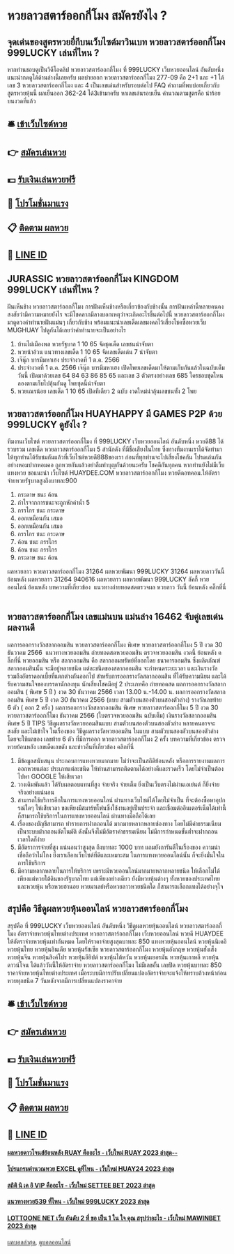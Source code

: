# หวยลาวสตาร์ออกกี่โมง สมัครยังไง ?
## จุดเด่นของสูตรหวยยี่กีบนเว็บไซต์มาวินเบท หวยลาวสตาร์ออกกี่โมง 999LUCKY เล่นที่ไหน ?
หากท่านชอบดูเป็นวิดีโอคลิป หวยลาวสตาร์ออกกี่โมง ที่ 999LUCKY เว็บหวยออนไลน์ อันดับหนึ่ง แนะนำกดดูได้ด้านล่างนี้เลยครับ
ผลบ่ายออก หวยลาวสตาร์ออกกี่โมง 277-09
คือ 2+1 และ +1 ได้ เลข 3 หวยลาวสตาร์ออกกี่โมง และ 4 เป็นเลขเด่นสำหรับรอบต่อไป
FAQ คำถามที่พบบ่อยเกี่ยวกับสูตรหวยหุ้นนี้
ผลเย็นออก 362-24 ได้3เข้ามาครับ
หาเลขเล่นรอบเย็น คำนวณตามสูตรคือ นำร้อยบนงวดที่แล้ว

## 🛎 [เข้าเว็บไซต์หวย](https://bit.ly/3BG5bNw)
## 👉 [สมัครเล่นหวย](https://bit.ly/3BG5bNw)
## 💵 [รับเงินเล่นหวยฟรี](https://bit.ly/3C3mvgS)
## 👑 [โปรโมชั่นมาแรง](https://bit.ly/3C3mvgS)
## 📋 [ติดตาม ผลหวย](https://bit.ly/3C3mvgS)
## 📱 [LINE ID](https://bit.ly/3C3mvgS)

## JURASSIC หวยลาวสตาร์ออกกี่โมง KINGDOM 999LUCKY เล่นที่ไหน ?
ฝันเห็นช้าง หวยลาวสตาร์ออกกี่โมง การฝันเห็นช้างหรือเกี่ยวข้องกับช้างนั้น การฝันเหล่านี้หลายคนคงสงสัยว่ามีความหมายยังไร จะมีโชคลาภมีลางบอกเหตุว่าจะเกิดอะไรขึ้นต่อไปนี้ หวยลาวสตาร์ออกกี่โมง มาดูดวงคำทำนายฝันแม่นๆ เกี่ยวกับช้าง พร้อมแนะนำเลขเด็ดเลขมงคลไว้เสี่ยงโชคซื้อหวยเว็บ MUGHUAY ไปดูกันได้เลยว่าคำทำนายจะเป็นอย่างไร
1. บ้านไผ่เมืองพล หวยรัฐบาล 1 10 65 จัดชุดเด็ด เลขชนน่าจับตา
2. หวยน้าอ้วน แนวทางเลขเด็ด 1 10 65 จัดเลขเด็ดเด่น 7 น่าจับตา
3. เจ๊นุ๊ก บารมีมหาเฮง ประจำงวดที่ 1 ต.ค. 2566
4. ประจำงวดที่ 1 ต.ค. 2566 เจ๊นุ๊ก บารมีมหาเฮง เปิดโพยเลขเด็ดมาให้ตามเก็บกันแล้วในฉบับเต็มวันนี้ เปิดมาด้วยเลข 64 84 63 86 85 65 และเลข 3 ตัวตรงอย่างเลข 685 ใครชอบชุดไหนลองตามเก็บไปลุ้นกันดู โพยชุดนี้น่าจับตา
5. หวยเณรน้อย เลขเด็ด 1 10 65 เปิดทีเดียว 2 ฉบับ งวดใหม่น่าลุ้นเลขชนทั้ง 2 โพย

## หวยลาวสตาร์ออกกี่โมง HUAYHAPPY มี GAMES P2P ด้วย 999LUCKY ดูยังไง ?
ทีมงานเว็บไซต์ หวยลาวสตาร์ออกกี่โมง ที่ 999LUCKY เว็บหวยออนไลน์ อันดับหนึ่ง หวยดี88 ได้รวบรวม เลขเด็ด หวยลาวสตาร์ออกกี่โมง 5 สำนักดัง ที่มีชื่อเสียงในไทย ซึ่งทางทีมงานเราได้จัดทำมาให้ทุกท่านได้รับชมกันแล้วที่เว็บไซต์หวยดี888ของเรา ก่อนที่ทุกท่านจะไปเสี่ยงโชคกัน โปรดเล่นกันอย่างหอมปากหอมคอ ถูกหวยกันแล้วอย่าลืมทำบุญกันด้วยนะครับ โชคดีกันทุกคน หากท่านยังไม่มีเว็บแทงหวย ขอแนะนำ เว็บไซต์ HUAYDEE.COM หวยลาวสตาร์ออกกี่โมง หวยดีดอทคอม.ให้อัตราจ่ายหวยรัฐบาลสูงถึงบาทละ900
1. กระดาษ ชนะ ค้อน
2. กำไรจากการชนะจะถูกหักค่าน้ำ 5
3. กรรไกร ชนะ กระดาษ
4. ออกเหมือนกัน เสมอ
5. ออกเหมือนกัน เสมอ
6. กรรไกร ชนะ กระดาษ
7. ค้อน ชนะ กรรไกร
8. ค้อน ชนะ กรรไกร
9. กระดาษ ชนะ ค้อน

ผลหวยลาว หวยลาวสตาร์ออกกี่โมง 31264 ผลหวยพัฒนา 999LUCKY 31264 ผลหวยลาววันนี้ ย้อนหลัง
ผลหวยลาว 31264 940616
 ผลหวยลาว ผลหวยพัฒนา 999LUCKY ลัคกี้ หวยออนไลน์ ย้อนหลัง 
บทความที่เกี่ยวข้อง
 แนวทางถ่ายทอดสดตรวจผล หวยลาว วันนี้ ย้อนหลัง คลิ๊กที่นี่  

## หวยลาวสตาร์ออกกี่โมง เลขแม่นบน แม่นล่าง 16462 จับคู่เลขเด่น ผลงานดี
ผลการออกรางวัลสลากออมสิน หวยลาวสตาร์ออกกี่โมง พิเศษ หวยลาวสตาร์ออกกี่โมง 5 ปี งวด 30 ธันวาคม 2566
 แนวทางหวยออมสิน ถ่ายทอดสดหวยออมสิน ตรวจหวยออมสิน งวดนี้ ย้อนหลัง คลิ๊กที่นี่ 
หวยออมสิน หรือ สลากออมสิน คือ สลากออมทรัพย์ที่ออกโดย ธนาคารออมสิน ซึ่งผลิตภัณฑ์สลากออมสินนั้น จะมีอยู่หลายชนิด แต่ละชนิดของสลากออมสิน จะกำหนดระยะเวลา และเงินรางวัล รวมถึงอัตราดอกเบี้ยที่แตกต่างกันออกไป
สำหรับการออกรางวัลสลากออมสิน ที่ได้รับความนิยม และได้รับความสนใจของบรรดานักลงทุน นักเสี่ยงโชคมีอยู่ 2 ประเภทคือ
ถ่ายทอดสด ผลการออกรางวัลสลากออมสิน ( พิเศษ 5 ปี ) งวด 30 ธันวาคม 2566 เวลา 13.00 น.-14.00 น.
ผลการออกรางวัลสลากออมสิน พิเศษ 5 ปี งวด 30 ธันวาคม 2566 (แบบ สามตัวบนสองตัวบนสองตัวล่าง)
รางวัลเลขท้าย 6 ตัว ( ออก 2 ครั้ง )
ผลการออกรางวัลสลากออมสิน พิเศษ หวยลาวสตาร์ออกกี่โมง 5 ปี งวด 30 หวยลาวสตาร์ออกกี่โมง ธันวาคม 2566 (ใบตรวจหวยออมสิน ฉบับเต็ม)
เงินรางวัลสลากออมสินพิเศษ 5 ปี
TIPS วิธีดูผลรางวัลหวยออมสินแบบ สามตัวบนสองตัวบนสองตัวล่าง
หลายคนอาจจะสงสัย และไม่เข้าใจ ในเรื่องของ วิธีดูผลรางวัลหวยออมสิน ในแบบ สามตัวบนสองตัวบนสองตัวล่าง โดยจะใช้ผลของ เลขท้าย 6 ตัว ที่มีการออก หวยลาวสตาร์ออกกี่โมง 2 ครั้ง
บทความที่เกี่ยวข้อง
ตรวจหวยย้อนหลัง เลขเด็ดเลขดัง และข่าวอื่นที่เกี่ยวข้อง คลิกที่นี่
1. มีข้อมูลสนับสนุน ประกอบการแทงหวยมากมาย ไม่ว่าจะเป็นสถิติย้อนหลัง หรือการรายงานผลการออกหวยแต่ละ ประเภทแต่ละชนิด ให้ท่านสามารถติดตามได้อย่างดีและรวดเร็ว โดยไม่จำเป็นต้องไปหา GOOGLE ให้เสียเวลา
2. วางเดิมพันแล้ว ได้รับผลตอบแทนที่สูง จ่ายจริง จ่ายเต็ม ยิ่งเป็นเว็บตรงไม่ผ่านเอเย่นต์ ก็ยิ่งจ่ายจริงอย่างแน่นอน
3. สามารถใช้บริการอีกในการแทงหวยออนไลน์ ผ่านทางเว็บไซต์ได้โดยไม่จำเป็น ที่จะต้องซื้อหาอุปกรณ์ใดๆ ให้เสียเวลา ขอเพียงมีสมาร์ทโฟนซึ่งใช้งานอยู่เป็นประจำ และเชื่อมต่ออินเตอร์เน็ตได้เท่านี้ ก็สามารถใช้บริการในการแทงหวยออนไลน์ ผ่านทางมือถือได้เลย
4. เรื่องของบัญชีสามารถ ทำรายการฝากถอนได้ มากมายหลากหลายช่องทาง โดยไม่มีค่าธรรมเนียมเป็นระบบฝากถอนอัตโนมัติ ดังนั้นจึงไม่มีอัตราค่าธรรมเนียม ไม่มีการกำหนดขั้นต่ำจะฝากถอนเวลาใดก็ง่าย
5. มีอัตราการจ่ายที่สูง แน่นอนว่าสูงสุด ถึงบาทละ 1000 บาท แถมยังการันตีในเรื่องของ ความน่าเชื่อถือว่าไม่โกง ยิ่งเราเลือกเว็บไซต์ที่ดีและเหมาะสม ในการแทงหวยออนไลน์นั้น ก็จะยิ่งมั่นใจในการใช้บริการ
6. มีความหลากหลายในการให้บริการ เพราะมีหวยออนไลน์มากมายหลากหลายชนิด ให้เลือกไม่ได้เพียงแต่หวยใต้ดินของรัฐบาลไทย แต่เพียงอย่างเดียว ยังมีหวยหุ้นต่างๆ ทั้งหวยของประเทศไทยและหวยหุ้น หรือหวยฮานอย หวยมาเลย์หรือหวยลาวหวยชนิดใด ก็สามารถเลือกแทงได้อย่างจุใจ

## สรุปคือ วิธีดูผลหวยหุ้นออนไลน์ หวยลาวสตาร์ออกกี่โมง
สรุปคือ ที่ 999LUCKY เว็บหวยออนไลน์ อันดับหนึ่ง วิธีดูผลหวยหุ้นออนไลน์ หวยลาวสตาร์ออกกี่โมง อัตราจ่ายหวยหุ้นไทยต่างประเทศ หวยลาวสตาร์ออกกี่โมง เว็บหวยออนไลน์ หวยดี HUAYDEE ให้อัตราจ่ายหวยหุ้นเท่ากันหมด โดยให้ราคาจ่ายสูงสุดบาทละ 850
แทงหวยหุ้นออนไลน์ หวยหุ้นนิเคอิ หวยหุ้นไทย หวยหุ้นอินเดีย หวยหุ้นรัสเซีย หวยลาวสตาร์ออกกี่โมง หวยหุ้นอังกฤษ หวยหุ้นฮั่งเส็ง หวยหุ้นจีน หวยหุ้นสิงค์โปร หวยหุ้นอียิปต์ หวยหุ้นไต้หวัน หวยหุ้นเยอรมัน หวยหุ้นเกาหลี หวยหุ้นดาวน์โจน ได้แล้ววันนี้ให้อัตราจ่าย หวยลาวสตาร์ออกกี่โมง ไม่มีเลขอั้น เลขปิด หวยหุ้นบาทละ 850
ราคาจ่ายหวยหุ้นไทยต่างประเทศ
เมื่อระบบมีการปรับเปลี่ยนแปลงอัตราจ่ายจะแจ้งให้ทราบล้วงหน้าก่อน หวยทุกชนิด 7 วันหลังจากมีการเปลี่ยนแปลงราคาจ่าย

## 🛎 [เข้าเว็บไซต์หวย](https://bit.ly/3BG5bNw)
## 👉 [สมัครเล่นหวย](https://bit.ly/3BG5bNw)
## 💵 [รับเงินเล่นหวยฟรี](https://bit.ly/3C3mvgS)
## 👑 [โปรโมชั่นมาแรง](https://bit.ly/3C3mvgS)
## 📋 [ติดตาม ผลหวย](https://bit.ly/3C3mvgS)
## 📱 [LINE ID](https://bit.ly/3C3mvgS)

#### [ผลหวยดาวโจนส์ย้อนหลัง RUAY คืออะไร - เว็บใหม่ RUAY 2023 ล่าสุด--](https://atom.io/themes/ผลหวยดาวโจนส์ย้อนหลัง%20ruay%20คืออะไร%20-%20เว็บใหม่%20ruay%202023%20ล่าสุด--)
#### [โปรแกรมคํานวณหวย EXCEL ดูที่ไหน - เว็บใหม่ HUAY24 2023 ล่าสุด](https://atom.io/themes/โปรแกรมคํานวณหวย%20excel%20ดูที่ไหน%20-%20เว็บใหม่%20huay24%202023%20ล่าสุด)
#### [สถิติ นิ เค อิ VIP คืออะไร - เว็บใหม่ SETTEE BET 2023 ล่าสุด](https://atom.io/themes/สถิติ%20นิ%20เค%20อิ%20vip%20คืออะไร%20-%20เว็บใหม่%20settee%20bet%202023%20ล่าสุด)
#### [แนวทางหวย539 ที่ไหน - เว็บใหม่ 999LUCKY 2023 ล่าสุด](https://atom.io/themes/แนวทางหวย539%20ที่ไหน%20-%20เว็บใหม่%20999lucky%202023%20ล่าสุด)
#### [LOTTOONE NET เว็บ อันดับ 2 ที่ ขอ เป็น 1 ใน ใจ คุณ สรุปว่าอะไร - เว็บใหม่ MAWINBET 2023 ล่าสุด](https://atom.io/themes/lottoone%20net%20เว็บ%20อันดับ%202%20ที่%20ขอ%20เป็น%201%20ใน%20ใจ%20คุณ%20สรุปว่าอะไร%20-%20เว็บใหม่%20mawinbet%202023%20ล่าสุด)

[ผลบอลล่าสุด](https://siamsport.tv "ผลบอลล่าสุด"), [ดูบอลออนไลน์](https://siamsport.tv/ดูบอลสด "ดูบอลออนไลน์")
